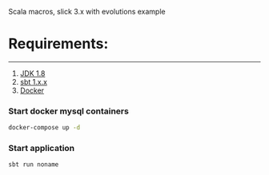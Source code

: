 Scala macros, slick 3.x with evolutions example

# Requirements:
___
1. [JDK 1.8](http://www.oracle.com/technetwork/java/javase/downloads/jdk8-downloads-2133151.html)
2. [sbt 1.x.x](https://www.scala-sbt.org/) 
3. [Docker](https://www.docker.com/products/overview)

### Start docker mysql containers

```sh
docker-compose up -d
```

### Start application

```sh
sbt run noname
```